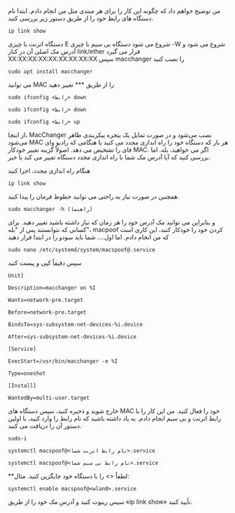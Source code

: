 من توضیح خواهم داد که چگونه این کار را برای هر مبتدی مثل من انجام دادم.
ابتدا نام دستگاه های رابط خود را از طریق دستور زیر بررسی کنید.
```
ip link show 
```
دستگاه اترنت با چیزی E شروع می شود دستگاه بی سیم با چیزی -W شروع می شود
و آدرس مک اصلی آن در کنار link/ether قرار می گیرد XX:XX:XX:XX:XX:XX:XX:XX:XX
سپس macchanger را نصب کنید
```
sudo apt install macchanger
```
می توانید MAC را از طریق *** تغییر دهید
```
sudo ifconfig <رابط> down

sudo ifconfig <رابط> down

sudo ifconfig <رابط> up
```

از اینجا، MacChanger نصب می‌شود و در صورت تمایل یک پنجره پیکربندی ظاهر می‌شود
MAC هر بار که دستگاه خود را راه اندازی مجدد می کنید یا هنگامی که رادیو وای فای را تشخیص می دهد. اصولاً گزینه تغییر خودکار MAC.
اگر می خواهید، <Enter> بله. اما بررسی کنید که آیا آدرس مک شما با راه اندازی مجدد دستگاه تغییر می کند یا خیر.

هنگام راه اندازی مجدد، اجرا کنید
```
ip link show 
```
همچنین در صورت نیاز به راحتی می توانید خطوط فرمان را پیدا کنید.
```
sudo macchanger -h (راهنما)
```
و بنابراین می توانید مک آدرس خود را هر زمان که نیاز داشته باشید تغییر دهید.
برای کسانی که نتوانستند پس از "بله"، macpoof کردن خود را خودکار کنند، این کاری است که من انجام دادم. اما اول....
شما باید سودو را در ابتدا قرار دهید
```
sudo nano /etc/systemd/system/macspoof@.service
```
سپس دقیقاً کپی و پیست کنید

```
Unit]

Description=macchanger on %I

Wants=network-pre.target

Before=network-pre.target

BindsTo=sys-subsystem-net-devices-%i.device

After=sys-subsystem-net-devices-%i.device

[Service]

ExecStart=/usr/bin/macchanger -e %I

Type=oneshot

[Install]

WantedBy=multi-user.target
```

خارج شوید و ذخیره کنید، سپس دستگاه های MAC خود را فعال کنید.
من این کار را با رابط اترنت و بی سیم انجام دادم.
به یاد داشته باشید که نام رابط را وارد کنید، با اولین دستور آن را دریافت می کنید.
```
sudo-i

systemctl macspoof@<نام رابط اترنت شما>.service

systemctl macspoof@<نام رابط بی سیم شما>.service
```
**لطفاً <> را با دستگاه خود جایگزین کنید.
مثال:
```
systemctl enable macspoof@<wlan0>.service
```
سپس ریبوت کنید و آدرس مک خود را از طریق «ip link show» تأیید کنید.
